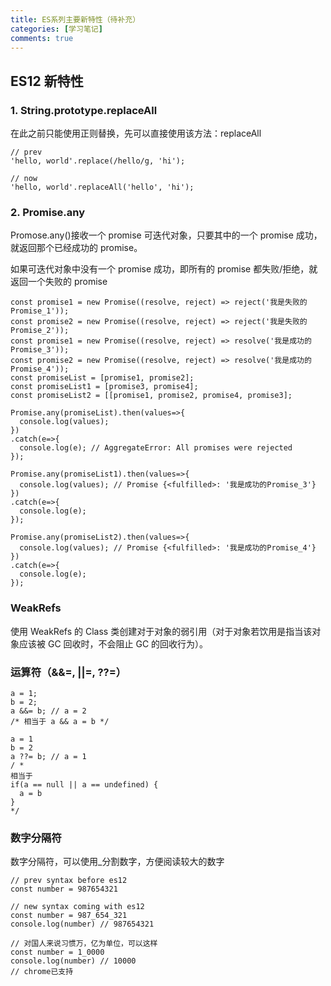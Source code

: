 ```yaml
---
title: ES系列主要新特性（待补充）
categories: [学习笔记]
comments: true
---
```


## ES12 新特性

### 1. String.prototype.replaceAll

在此之前只能使用正则替换，先可以直接使用该方法：replaceAll

```
// prev
'hello, world'.replace(/hello/g, 'hi');

// now
'hello, world'.replaceAll('hello', 'hi');
```

### 2. Promise.any

Promose.any()接收一个 promise 可迭代对象，只要其中的一个 promise 成功，就返回那个已经成功的 promise。

如果可迭代对象中没有一个 promise 成功，即所有的 promise 都失败/拒绝，就返回一个失败的 promise

```
const promise1 = new Promise((resolve, reject) => reject('我是失败的Promise_1'));
const promise2 = new Promise((resolve, reject) => reject('我是失败的Promise_2'));
const promise1 = new Promise((resolve, reject) => resolve('我是成功的Promise_3'));
const promise2 = new Promise((resolve, reject) => resolve('我是成功的Promise_4'));
const promiseList = [promise1, promise2];
const promiseList1 = [promise3, promise4];
const promiseList2 = [[promise1, promise2, promise4, promise3];

Promise.any(promiseList).then(values=>{
  console.log(values);
})
.catch(e=>{
  console.log(e); // AggregateError: All promises were rejected
});

Promise.any(promiseList1).then(values=>{
  console.log(values); // Promise {<fulfilled>: '我是成功的Promise_3'}
})
.catch(e=>{
  console.log(e);
});

Promise.any(promiseList2).then(values=>{
  console.log(values); // Promise {<fulfilled>: '我是成功的Promise_4'}
})
.catch(e=>{
  console.log(e);
});
```

### WeakRefs

使用 WeakRefs 的 Class 类创建对于对象的弱引用（对于对象若饮用是指当该对象应该被 GC 回收时，不会阻止 GC 的回收行为）。

### 运算符（&&=, ||=, ??=）

```
a = 1;
b = 2;
a &&= b; // a = 2
/* 相当于 a && a = b */

a = 1
b = 2
a ??= b; // a = 1
/ *
相当于
if(a == null || a == undefined) {
  a = b
}
*/

```

### 数字分隔符

数字分隔符，可以使用\_分割数字，方便阅读较大的数字

```
// prev syntax before es12
const number = 987654321

// new syntax coming with es12
const number = 987_654_321
console.log(number) // 987654321

// 对国人来说习惯万，亿为单位，可以这样
const number = 1_0000
console.log(number) // 10000
// chrome已支持
```
